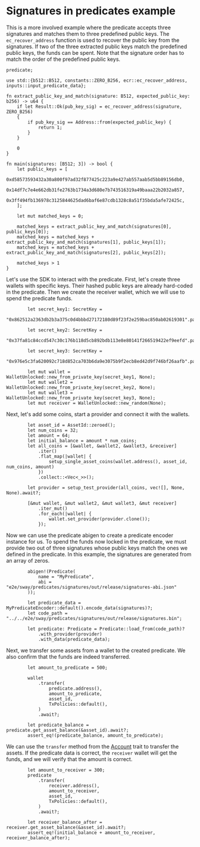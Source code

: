 # Signatures in predicates example

This is a more involved example where the predicate accepts three signatures and matches them to three predefined public keys. The `ec_recover_address` function is used to recover the public key from the signatures. If two of the three extracted public keys match the predefined public keys, the funds can be spent. Note that the signature order has to match the order of the predefined public keys.

```rust,ignore
predicate;

use std::{b512::B512, constants::ZERO_B256, ecr::ec_recover_address, inputs::input_predicate_data};

fn extract_public_key_and_match(signature: B512, expected_public_key: b256) -> u64 {
    if let Result::Ok(pub_key_sig) = ec_recover_address(signature, ZERO_B256)
    {
        if pub_key_sig == Address::from(expected_public_key) {
            return 1;
        }
    }

    0
}

fn main(signatures: [B512; 3]) -> bool {
    let public_keys = [
        0xd58573593432a30a800f97ad32f877425c223a9e427ab557aab5d5bb89156db0,
        0x14df7c7e4e662db31fe2763b1734a3d680e7b743516319a49baaa22b2032a857,
        0x3ff494fb136978c3125844625dad6baf6e87cdb1328c8a51f35bda5afe72425c,
    ];

    let mut matched_keys = 0;

    matched_keys = extract_public_key_and_match(signatures[0], public_keys[0]);
    matched_keys = matched_keys + extract_public_key_and_match(signatures[1], public_keys[1]);
    matched_keys = matched_keys + extract_public_key_and_match(signatures[2], public_keys[2]);

    matched_keys > 1
}

```

Let's use the SDK to interact with the predicate. First, let's create three wallets with specific keys. Their hashed public keys are already hard-coded in the predicate. Then we create the receiver wallet, which we will use to spend the predicate funds.

```rust,ignore
        let secret_key1: SecretKey =
            "0x862512a2363db2b3a375c0d4bbbd27172180d89f23f2e259bac850ab02619301".parse()?;

        let secret_key2: SecretKey =
            "0x37fa81c84ccd547c30c176b118d5cb892bdb113e8e80141f266519422ef9eefd".parse()?;

        let secret_key3: SecretKey =
            "0x976e5c3fa620092c718d852ca703b6da9e3075b9f2ecb8ed42d9f746bf26aafb".parse()?;

        let mut wallet = WalletUnlocked::new_from_private_key(secret_key1, None);
        let mut wallet2 = WalletUnlocked::new_from_private_key(secret_key2, None);
        let mut wallet3 = WalletUnlocked::new_from_private_key(secret_key3, None);
        let mut receiver = WalletUnlocked::new_random(None);
```

Next, let's add some coins, start a provider and connect it with the wallets.

```rust,ignore
        let asset_id = AssetId::zeroed();
        let num_coins = 32;
        let amount = 64;
        let initial_balance = amount * num_coins;
        let all_coins = [&wallet, &wallet2, &wallet3, &receiver]
            .iter()
            .flat_map(|wallet| {
                setup_single_asset_coins(wallet.address(), asset_id, num_coins, amount)
            })
            .collect::<Vec<_>>();

        let provider = setup_test_provider(all_coins, vec![], None, None).await?;

        [&mut wallet, &mut wallet2, &mut wallet3, &mut receiver]
            .iter_mut()
            .for_each(|wallet| {
                wallet.set_provider(provider.clone());
            });
```

Now we can use the predicate abigen to create a predicate encoder instance for us. To spend the funds now locked in the predicate, we must provide two out of three signatures whose public keys match the ones we defined in the predicate. In this example, the signatures are generated from an array of zeros.

```rust,ignore
        abigen!(Predicate(
            name = "MyPredicate",
            abi = "e2e/sway/predicates/signatures/out/release/signatures-abi.json"
        ));

        let predicate_data = MyPredicateEncoder::default().encode_data(signatures)?;
        let code_path = "../../e2e/sway/predicates/signatures/out/release/signatures.bin";

        let predicate: Predicate = Predicate::load_from(code_path)?
            .with_provider(provider)
            .with_data(predicate_data);
```

Next, we transfer some assets from a wallet to the created predicate. We also confirm that the funds are indeed transferred.

```rust,ignore
        let amount_to_predicate = 500;

        wallet
            .transfer(
                predicate.address(),
                amount_to_predicate,
                asset_id,
                TxPolicies::default(),
            )
            .await?;

        let predicate_balance = predicate.get_asset_balance(&asset_id).await?;
        assert_eq!(predicate_balance, amount_to_predicate);
```

We can use the `transfer` method from the [Account](../accounts.md) trait to transfer the assets. If the predicate data is correct, the `receiver` wallet will get the funds, and we will verify that the amount is correct.

```rust,ignore
        let amount_to_receiver = 300;
        predicate
            .transfer(
                receiver.address(),
                amount_to_receiver,
                asset_id,
                TxPolicies::default(),
            )
            .await?;

        let receiver_balance_after = receiver.get_asset_balance(&asset_id).await?;
        assert_eq!(initial_balance + amount_to_receiver, receiver_balance_after);
```
